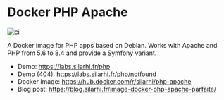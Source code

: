 # Docker PHP Apache
[![ci](https://github.com/silarhi/docker-php/actions/workflows/ci.yml/badge.svg)](https://github.com/silarhi/docker-php/actions/workflows/ci.yml)

A Docker image for PHP apps based on Debian. Works with Apache and PHP from 5.6 to 8.4 and provide a Symfony variant.

* Demo: https://labs.silarhi.fr/php
* Demo (404): https://labs.silarhi.fr/php/notfound
* Docker image: https://hub.docker.com/r/silarhi/php-apache
* Blog post: https://blog.silarhi.fr/image-docker-php-apache-parfaite/
